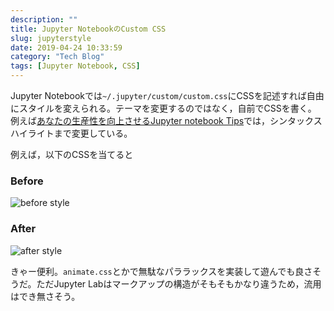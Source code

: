 ```yaml
---
description: ""
title: Jupyter NotebookのCustom CSS
slug: jupyterstyle
date: 2019-04-24 10:33:59
category: "Tech Blog"
tags: [Jupyter Notebook, CSS]
---
```


Jupyter Notebookでは`~/.jupyter/custom/custom.css`にCSSを記述すれば自由にスタイルを変えられる。テーマを変更するのではなく，自前でCSSを書く。  
例えば[あなたの生産性を向上させるJupyter notebook Tips](https://recruit-tech.co.jp/blog/2018/10/16/jupyter_notebook_tips/#b24)では，シンタックスハイライトまで変更している。

<!-- more -->

例えば，以下のCSSを当てると

<script src="https://gist.github.com/atsukoba/beb7ec3fd1927dacf2f6df4b0f209f22.js"></script>

### Before

![before style](https://i.gyazo.com/975ecbdd77872c8792108ed679284c91.png)

### After

![after style](https://i.gyazo.com/5567d5a7d74c2989ba069c3563b6061a.png)

きゃー便利。`animate.css`とかで無駄なパララックスを実装して遊んでも良さそうだ。ただJupyter Labはマークアップの構造がそもそもかなり違うため，流用はでき無さそう。

